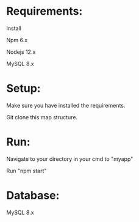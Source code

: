 # Requirements:
Install

Npm 6.x

Nodejs 12.x

MySQL 8.x

# Setup:

Make sure you have installed the requirements.

Git clone this map structure.

# Run:

Navigate to your directory in your cmd to "myapp"

Run "npm start"

# Database:

MySQL 8.x
